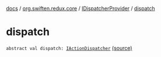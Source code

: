 [docs](../../index.md) / [org.swiften.redux.core](../index.md) / [IDispatcherProvider](index.md) / [dispatch](./dispatch.md)

# dispatch

`abstract val dispatch: `[`IActionDispatcher`](../-i-action-dispatcher.md) [(source)](https://github.com/protoman92/KotlinRedux/tree/master/common/common-core/src/main/kotlin/org/swiften/redux/core/Core.kt#L48)